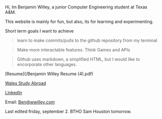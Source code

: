 Hi, Im Benjamin Willey, a junior Computer Engineering student at Texas A&M. 

This website is mainly for fun, but also, its for learning and experimenting.

Short term goals I want to achieve
 
 > learn to make commits/pulls to the github repository from my terminal
 
 > Make more interactable features. Think Games and APIs

> Github uses markdown, a simplified HTML, but I would like to encorporate other languages.

[Resume](/Benjamin Willey Resume (4).pdf)

[Wales Study Abroad](/Wales.md)

[LinkedIn](https://www.linkedin.com/in/benjamin-willey-73163a173/)

Email: Ben@wwilley.com

Last edited friday, september 2. BTHO Sam Houston tomorrow.
